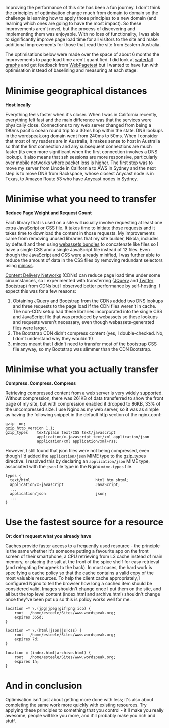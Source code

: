 <!--
.. title: Wordspeak site performance improvements
.. slug: wordspeak-site-performance-improvements
.. date: 2013/10/20 10:55:47
.. spellcheck_exceptions: AWS,Anycast,CDN,CDNs,CSS,DNS,JQuery,JavaScript,Linode,Nginx,Rackspace,WebPagetest,Wordspeak,baselining,conf,fenugreek,gzip,html,http,json,lookup,lookups,mincss,minified,nginx,smartphone,webassets,wordspeak
.. tags: Technology
.. link:
.. description:
-->


Improving the performance of this site has been a fun journey. I don't think the principles of optimisation change much from domain to domain so the challenge is learning how to apply those principles to a new domain (and learning which ones are going to have the most impact). So these improvements aren't novel, but the process of discovering and implementing them was enjoyable. With no loss of functionality, I was able to significantly improve page load time for all visitors to the site and make additional improvements for those that read the site from Eastern Australia.

The optimisations below were made over the space of about 6 months the improvements to page load time aren't quantified. I did look at [waterfall graphs](http://developers.google.com/chrome-developer-tools/docs/network#network_panel_overview) and get feedback from [WebPagetest](http://www.webpagetest.org) but I wanted to have fun with optimisation instead of baselining and measuring at each stage:

Minimise geographical distances
===============================

**Host locally**

Everything feels faster when it's closer. When I was in California recently, everything felt fast and the main difference was that the services were physically close. Connections to my web server changed from being a 190ms pacific ocean round trip to a 30ms hop within the state. DNS lookups in the wordspeak.org domain went from 240ms to 50ms. When I consider that most of my readers are in Australia, it makes sense to host in Australia so that the first connection and any subsequent connections are much faster (its even more significant when the first connection involves a DNS lookup). It also means that ssh sessions are more responsive, particularly over mobile networks where packet loss is higher. The first step was to move my server from Linode in California to AWS in Sydney and the next step is to move DNS from Rackspace, whose closest Anycast node is in Texas, to Amazon Route 53 who have Anycast nodes in Sydney.

Minimise what you need to transfer
==================================

**Reduce Page Weight and Request Count**

Each library that is used on a site will usually involve requesting at least one extra JavaScript or CSS file. It takes time to initiate those requests and it takes time to download the content in those requests. My improvements came from removing unused libraries that my site builder, Nikola, includes by default and then using [webassets bundles](http://webassets.readthedocs.org/en/latest/bundles.html) to concatenate like files so I have a single CSS and a single JavaScript file instead of 12 files. Even though the JavaScript and CSS were already minified, I was further able to reduce the amount of data in the CSS files by removing redundant selectors using [mincss](https://github.com/peterbe/mincss).

[Content Delivery Networks](https://en.wikipedia.org/wiki/Content_delivery_network) (CDNs) can reduce page load time under some circumstances, so I experimented with transferring ([JQuery](http://jquery.com) and [Twitter Bootstrap](http://getbootstrap.com)) from CDNs but I observed better performance by self-hosting. I expect this was for a few reasons:

1.  Obtaining JQuery and Bootstrap from the CDNs added two DNS lookups and three requests to the page load if the CDN files weren't in cache. The non-CDN setup had these libraries incorporated into the single CSS and JavaScript file that was produced by webassets so these lookups and requests weren't necessary, even though webassets-generated files were larger.
2.  The Bootstrap CDN didn't compress content (yes, I double-checked. No, I don't understand why they wouldn't!)
3.  mincss meant that I didn't need to transfer most of the bootstrap CSS file anyway, so my Bootstrap was slimmer than the CDN Bootstrap.

Minimise what you actually transfer
===================================

**Compress. Compress. Compress**

Retrieving compressed content from a web server is very widely supported. Without compression, there was 261KB of data transferred to show the front page of my site, but with compression enabled it dropped to 86KB, 33% of the uncompressed size. I use Nginx as my web server, so it was as simple as having the following snippet in the default http section of the nginx.conf:

```.nginx
gzip  on;
gzip_http_version 1.1;
gzip_types    text/plain text/CSS text/javascript
              application/x-javascript text/xml application/json
              application/xml application/xml+rss;
```

However, I still found that json files were not being compressed, even though I'd added the `application/json` MIME type to the gzip\_types directive. I resolved this by declaring an `application/json` MIME type, associated with the `json` file type in the Nginx `mime.types` file.

```.nginx
types {
  text/html                             html htm shtml;
  application/x-javascript              JavaScript;
  ...
  application/json                      json;
  ...
}
```

Use the fastest source for a resource
=====================================

**Or: don't request what you already have**

Caches provide faster access to a frequently used resource - the principle is the same whether it's someone putting a favourite app on the front screen of their smartphone, a CPU retrieving from L3 cache instead of main memory, or placing the salt at the front of the spice shelf for easy retrieval (and relegating fenugreek to the back). In most cases, the hard work is specifying a cache policy so that the cache contains a valid copy of the most valuable resources. To help the client cache appropriately, I configured Nginx to tell the browser how long a cached item should be considered valid. Images shouldn't change once I put them on the site, and all but the top level content (index.html and archive.html) shouldn't change once they've been put up so this is policy works well for me.

```.nginx
location ~* \.(jpg|jpeg|gif|png|ico) {
    root   /home/esteele/Sites/www.wordspeak.org;
    expires 365d;
}

location ~* \.(html|json|js|css) {
    root   /home/esteele/Sites/www.wordspeak.org;
    expires 7d;
}

location = (index.html|archive.html) {
    root   /home/esteele/Sites/www.wordspeak.org;
    expires 1h;
}
```

And in conclusion
=================

Optimisation isn't just about getting more done with less; it's also about completing the same work more quickly with existing resources. Try applying these principles to something that you control - it'll make you really awesome, people will like you more, and it'll probably make you rich and stuff.

